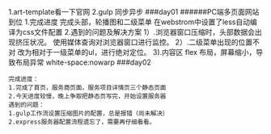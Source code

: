 1.art-template看一下官网
2.gulp  同步异步
###day01
   ######PC端多页面网站 到位
   1.完成进度
       完成头部，轮播图和二级菜单
       在webstrom中设置了less自动编译为css文件配置
   2.遇到的问题及解决方案
       1）.浏览器窗口压缩时，头部数据会出现挤压状况。
       使用媒体查询对浏览器窗口进行监控。
       2）.二级菜单出现的位置不对 
       改为相对于一级菜单的ul，进行绝对定位。
       3).内容区 flex 布局，屏幕缩小，导致布局异常
       white-space:nowarp
###day02

    完成进度：
    1.完成了首页，服务商页面，服务项目详情页三个静态页面
    2.今天进度较慢，晚上争取把静态页写完，开始设置服务器
    遇到的问题：
    1.gulp工作流设置压缩图片的配置，总是报错（尚未解决）
    2.express服务器配置流程遗忘了，需要再仔细看看。

